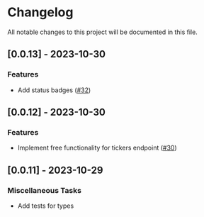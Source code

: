 # Changelog

All notable changes to this project will be documented in this file.

## [0.0.13] - 2023-10-30

### Features

- Add status badges ([#32](https://github.com/reubenwong97/marketstack-rs/pull/32))

<!-- generated by git-cliff -->
## [0.0.12] - 2023-10-30

### Features

- Implement free functionality for tickers endpoint ([#30](https://github.com/reubenwong97/marketstack-rs/pull/30))

<!-- generated by git-cliff -->
## [0.0.11] - 2023-10-29

### Miscellaneous Tasks

- Add tests for types

<!-- generated by git-cliff -->
<!-- generated by git-cliff -->
<!-- generated by git-cliff -->
